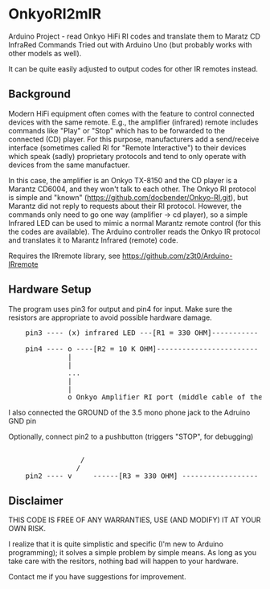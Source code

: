 # OnkyoRI2mIR
Arduino Project - read Onkyo HiFi RI codes and translate them to Maratz CD InfraRed Commands
Tried out with Arduino Uno (but probably works with other models as well).

It can be quite easily adjusted to output codes for other IR remotes instead.

## Background
Modern HiFi equipment often comes with the feature to control connected devices with the same remote.
E.g., the amplifier (infrared) remote includes commands like "Play" or "Stop" which has to be forwarded to the connected (CD) player. For this purpose, manufacturers add a send/receive interface (sometimes called RI for "Remote Interactive") to their 
devices which speak (sadly) proprietary protocols and tend to only operate with devices from the same manufactuer.

In this case, the amplifier is an Onkyo TX-8150 and the CD player is a Marantz CD6004, and they won't talk to each other.
The Onkyo RI protocol is simple and "known" (https://github.com/docbender/Onkyo-RI.git), but Marantz did not reply to requests about their RI protocol.
However, the commands only need to go one way (amplifier -> cd player), so a simple Infrared LED can be used to mimic a 
normal Marantz remote control (for this the codes are available).
The Arduino controller reads the Onkyo IR protocol and translates it to Marantz Infrared (remote) code.
   
Requires the IRremote library, see    https://github.com/z3t0/Arduino-IRremote


## Hardware Setup

The program uses pin3 for output and pin4 for input. 
Make sure the resistors are appropriate to avoid possible hardware damage.

<pre>
    pin3 ---- (x) infrared LED ---[R1 = 330 OHM]----------- GND

    pin4 ---- o ----[R2 = 10 K OHM]------------------------ GND
              |
              |
              ...
              |
              |
              o Onkyo Amplifier RI port (middle cable of the 3.5mm mono phone jack)
</pre>
I also connected the GROUND of the 3.5 mono phone jack to the Adruino GND pin


Optionally, connect pin2 to a pushbutton (triggers "STOP", for debugging)
<pre>

                 /         
                / 
    pin2 ---- v     ------[R3 = 330 OHM] ------------------ GND
</pre>

## Disclaimer

THIS CODE IS FREE OF ANY WARRANTIES, USE (AND MODIFY) IT AT YOUR OWN RISK.

I realize that it is quite simplistic and specific (I'm new to Arduino programming); it solves a simple problem by simple means.
As long as you take care with the resitors, nothing bad will happen to your hardware.
 
Contact me if you have suggestions for improvement.
